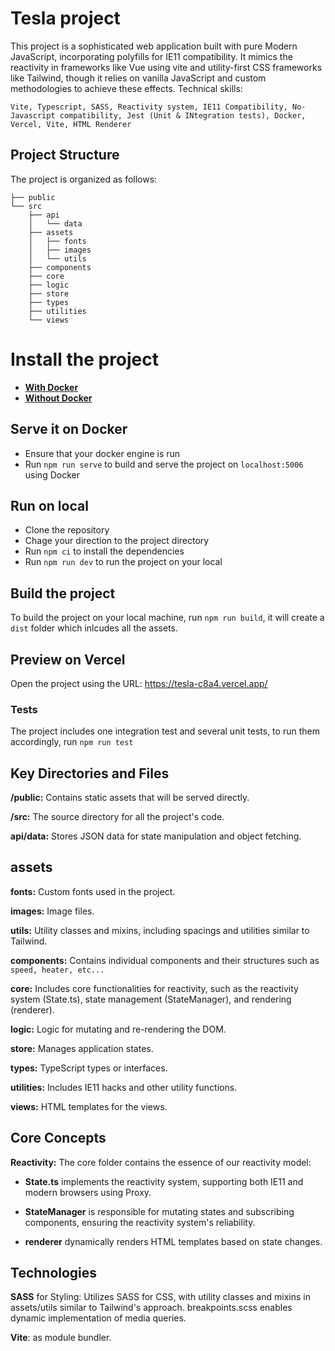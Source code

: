 # Tesla project

This project is a sophisticated web application built with pure Modern JavaScript, incorporating polyfills for IE11 compatibility. It mimics the reactivity in frameworks like Vue using vite and utility-first CSS frameworks like Tailwind, though it relies on vanilla JavaScript and custom methodologies to achieve these effects.
Technical skills:

```
Vite, Typescript, SASS, Reactivity system, IE11 Compatibility, No-Javascript compatibility, Jest (Unit & INtegration tests), Docker, Vercel, Vite, HTML Renderer
```

## Project Structure

The project is organized as follows:

```
├── public
└── src
    ├── api
    │   └── data
    ├── assets
    │   ├── fonts
    │   ├── images
    │   └── utils
    ├── components
    ├── core
    ├── logic
    ├── store
    ├── types
    ├── utilities
    └── views
```

# Install the project

- **[With Docker](#serve-it-on-docker)**
- **[Without Docker](#run-on-local)**

## Serve it on Docker

- Ensure that your docker engine is run
- Run `npm run serve` to build and serve the project on `localhost:5006` using Docker

## Run on local

- Clone the repository
- Chage your direction to the project directory
- Run `npm ci` to install the dependencies
- Run `npm run dev` to run the project on your local

## Build the project

To build the project on your local machine, run
`npm run build`, it will create a `dist` folder which inlcudes all the assets.

## Preview on Vercel

Open the project using the URL:
https://tesla-c8a4.vercel.app/

### Tests

The project includes one integration test and several unit tests, to run them accordingly, run
`npm run test`

## Key Directories and Files

**/public:** Contains static assets that will be served directly.

**/src:** The source directory for all the project's code.

**api/data:** Stores JSON data for state manipulation and object fetching.

## assets

**fonts:** Custom fonts used in the project.

**images:** Image files.

**utils:** Utility classes and mixins, including spacings and utilities similar to Tailwind.

**components:** Contains individual components and their structures such as `speed, heater, etc...`

**core:** Includes core functionalities for reactivity, such as the reactivity system (State.ts), state management (StateManager), and rendering (renderer).

**logic:** Logic for mutating and re-rendering the DOM.

**store:** Manages application states.

**types:** TypeScript types or interfaces.

**utilities:** Includes IE11 hacks and other utility functions.

**views:** HTML templates for the views.

## Core Concepts

**Reactivity:** The core folder contains the essence of our reactivity model:

- **State.ts** implements the reactivity system, supporting both IE11 and modern browsers using Proxy.

- **StateManager** is responsible for mutating states and subscribing components, ensuring the reactivity system's reliability.

- **renderer** dynamically renders HTML templates based on state changes.

## Technologies

**SASS** for Styling: Utilizes SASS for CSS, with utility classes and mixins in assets/utils similar to Tailwind's approach. breakpoints.scss enables dynamic implementation of media queries.

**Vite**: as module bundler.
